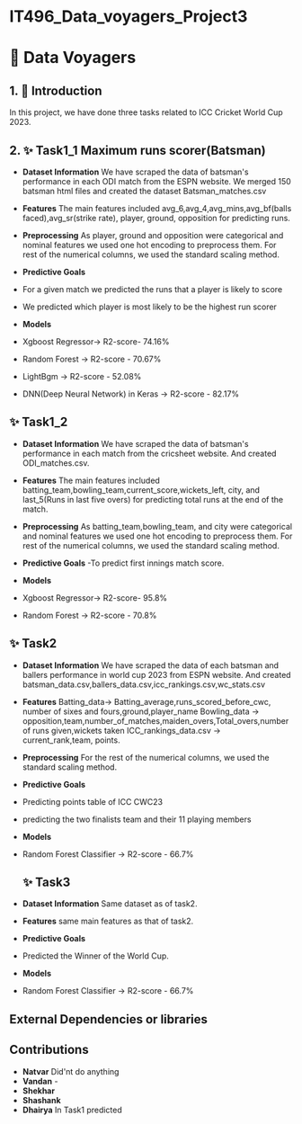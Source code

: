 # IT496_Data_voyagers_Project3

# 🚀 Data Voyagers


## 1. 🎯 Introduction

In this project, we have done three tasks related to ICC Cricket World Cup 2023. 

## 2. ✨ Task1_1 Maximum runs scorer(Batsman)

- **Dataset Information** We have scraped the data of batsman's performance in each ODI match from the ESPN website. We merged 150 batsman html files and created the dataset Batsman_matches.csv
- **Features**
  The main features included avg_6,avg_4,avg_mins,avg_bf(balls faced),avg_sr(strike rate), player, ground, opposition for predicting runs.
- **Preprocessing**
  As player, ground and opposition were categorical and nominal features we used one hot encoding to preprocess them.
  For rest of the numerical columns, we used the standard scaling method.

- **Predictive Goals**
- For a given match we predicted the runs that a player is likely to score
- We predicted which player is most likely to be the highest run scorer
- **Models**
- Xgboost Regressor-> R2-score- 74.16%
- Random Forest -> R2-score - 70.67%
- LightBgm -> R2-score - 52.08%
- DNN(Deep Neural Network) in Keras -> R2-score - 82.17%
  
  



## ✨ Task1_2

- **Dataset Information** We have scraped the data of batsman's performance in each match from the cricsheet website. And created ODI_matches.csv.
- **Features**
  The main features included batting_team,bowling_team,current_score,wickets_left, city, and last_5(Runs in last five overs) for predicting total runs at the end of the match.
- **Preprocessing**
  As batting_team,bowling_team, and city were categorical and nominal features we used one hot encoding to preprocess them.
  For rest of the numerical columns, we used the standard scaling method.

- **Predictive Goals**
-To predict first innings match score.

- **Models**
- Xgboost Regressor-> R2-score- 95.8%
- Random Forest -> R2-score - 70.8%

##  ✨ Task2

- **Dataset Information** We have scraped the data of each batsman and ballers performance in world cup 2023 from ESPN website. And created batsman_data.csv,ballers_data.csv,icc_rankings.csv,wc_stats.csv
  
- **Features**
  Batting_data-> Batting_average,runs_scored_before_cwc, number of sixes and fours,ground,player_name
  Bowling_data -> opposition,team,number_of_matches,maiden_overs,Total_overs,number of runs given,wickets taken
  ICC_rankings_data.csv -> current_rank,team, points.
  
- **Preprocessing**
  For the rest of the numerical columns, we used the standard scaling method.

- **Predictive Goals**
- Predicting points table of ICC CWC23 
- predicting the two finalists team and their 11 playing members
  
- **Models**
- Random Forest Classifier -> R2-score - 66.7%

  ## ✨ Task3

- **Dataset Information** Same dataset as of task2.
- **Features** same main features as that of task2.

- **Predictive Goals**
- Predicted the Winner of the World Cup.
  
- **Models**
- Random Forest Classifier -> R2-score - 66.7%

## External Dependencies or libraries


## Contributions
- **Natvar** Did'nt do anything
- **Vandan** - 
- **Shekhar** 
- **Shashank**
- **Dhairya** In Task1 predicted 




  
